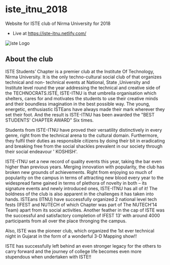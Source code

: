 # iste_itnu_2018
Website for ISTE club of Nirma University for 2018
* Live at https://iste-itnu.netlify.com/


![iste Logo](/img/iste-logo-dark.png)

## About the club
ISTE Students’ Chapter is a premier club at the Institute Of Technology, Nirma University. It is the only techno-cultural social club of that organizes technical and non- technical events at National, State ,University and Institute level round the year addressing the technical and creative side of the TECHNOCRATS.ISTE, ISTE-ITNU is that umbrella organisation which shelters, cares for and motivates the students to use their creative minds and their boundless imagination in the best possible way. The young, energetic, enthusiastic ISTEans have always made their mark wherever they set their foot. And the result is ISTE-ITNU has been awarded the "BEST STUDENTS' CHAPTER AWARD" Six times.

Students from ISTE-ITNU have proved their versatility distinctively in every genre, right from the technical arena to the cultural domain. Furthermore, they fulfil   their duties as responsible citizens by doing their bit in eradicating and breaking free from the social shackles prevalent in our society through their social endeavour ' KOSHISH'.

ISTE-ITNU set a new record of quality events this year, taking the bar even higher than previous years. Merging innovation with popularity, the club has broken new grounds of achievements. Right from enjoying so much of popularity on the campus in terms of attracting new blood every year to the widespread fame gained in terms of plethora of novelty in both – its signature events and newly introduced ones, ISTE-ITNU has all of it! The boldness of the club is also apparent in the challenges it has taken into hands. ISTEans (ITNU) have successfully organized 2 national level tech fests (IFEST and NUTECH of which Chapter was part of The NUTECH’14 Team) apart from its social activities. Another feather in the cap of ISTE was the successful and satisfactory completion of IFEST 13’ with around 4000 participants from all over the place thronging the campus.

Also, ISTE was the pioneer club, which organized the 1st ever technical night in Gujarat in the form of a wonderful 3-D Mapping show!!

ISTE has successfully left behind an even stronger legacy for the others to carry forward and the journey of college life becomes even more stupendous when undertaken with ISTE!!
